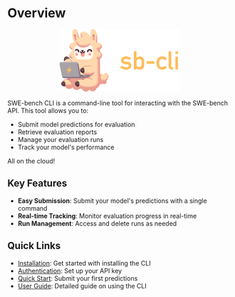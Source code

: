 # Overview

<div style="text-align:center">
    <img src="../assets/logo.svg" alt="SWE-bench CLI" style="max-height: 10em"/>
</div>

SWE-bench CLI is a command-line tool for interacting with the SWE-bench API. This tool allows you to:

- Submit model predictions for evaluation
- Retrieve evaluation reports
- Manage your evaluation runs
- Track your model's performance

All on the cloud!

## Key Features

- **Easy Submission**: Submit your model's predictions with a single command
- **Real-time Tracking**: Monitor evaluation progress in real-time
- **Run Management**: Access and delete runs as needed

## Quick Links

- [Installation](installation.md): Get started with installing the CLI
- [Authentication](authentication.md): Set up your API key
- [Quick Start](quick-start.md): Submit your first predictions
- [User Guide](user-guide/index.md): Detailed guide on using the CLI